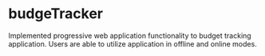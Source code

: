 # budgeTracker
Implemented progressive web application functionality to budget tracking application. Users are able to utilize application in offline and online modes. 
